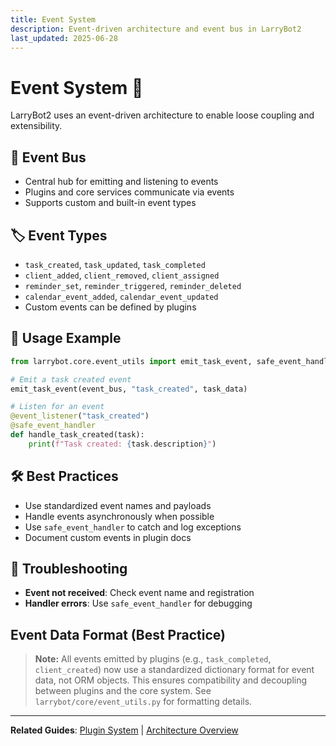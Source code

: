 ```yaml
---
title: Event System
description: Event-driven architecture and event bus in LarryBot2
last_updated: 2025-06-28
---
```


# Event System 🔄

LarryBot2 uses an event-driven architecture to enable loose coupling and extensibility.

## 🚌 Event Bus
- Central hub for emitting and listening to events
- Plugins and core services communicate via events
- Supports custom and built-in event types

## 🏷️ Event Types
- `task_created`, `task_updated`, `task_completed`
- `client_added`, `client_removed`, `client_assigned`
- `reminder_set`, `reminder_triggered`, `reminder_deleted`
- `calendar_event_added`, `calendar_event_updated`
- Custom events can be defined by plugins

## 📝 Usage Example
```python
from larrybot.core.event_utils import emit_task_event, safe_event_handler

# Emit a task created event
emit_task_event(event_bus, "task_created", task_data)

# Listen for an event
@event_listener("task_created")
@safe_event_handler
def handle_task_created(task):
    print(f"Task created: {task.description}")
```

## 🛠️ Best Practices
- Use standardized event names and payloads
- Handle events asynchronously when possible
- Use `safe_event_handler` to catch and log exceptions
- Document custom events in plugin docs

## 🚨 Troubleshooting
- **Event not received**: Check event name and registration
- **Handler errors**: Use `safe_event_handler` for debugging

## Event Data Format (Best Practice)

> **Note:** All events emitted by plugins (e.g., `task_completed`, `client_created`) now use a standardized dictionary format for event data, not ORM objects. This ensures compatibility and decoupling between plugins and the core system. See `larrybot/core/event_utils.py` for formatting details.

---

**Related Guides**: [Plugin System](plugin-system.md) | [Architecture Overview](overview.md) 